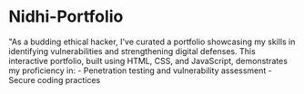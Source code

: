 # Nidhi-Portfolio
"As a budding ethical hacker, I've curated a portfolio showcasing my skills in identifying vulnerabilities and strengthening digital defenses. This interactive portfolio, built using HTML, CSS, and JavaScript, demonstrates my proficiency in:  - Penetration testing and vulnerability assessment - Secure coding practices 
